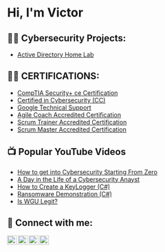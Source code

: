 <h1>Hi, I'm Victor

<h2>👨‍💻 Cybersecurity Projects:</h2>


  - [Active Directory Home Lab](https://github.com/Vuzoukwu/LABURL)

<h2>👨‍💻 CERTIFICATIONS:</h2>

- [CompTIA Security+ ce Certification ](https://www.credly.com/earner/earned/badge/373f3bfb-f3ff-40b8-a25c-9c5c65298aff) 
- [Certified in Cybersecurity (CC) ](https://www.credly.com/badges/d9dbbc2b-9a95-4896-8988-ceefa1b77aa6)
- [Google Technical Support  ](https://www.coursera.org/account/accomplishments/certificate/G4K8TLQY48H4)
- [Agile Coach Accredited Certification ](https://www.scrum-institute.org/certifications/Scrum-Institute.Org-ACACc956b64d3a-87393933492712.pdf)
- [Scrum Trainer Accredited Certification ](https://www.scrum-institute.org/certifications/Scrum-Institute.Org-STAC10ea52f33b-74482520095072.pdf ) 
- [Scrum Master Accredited Certification ](https://www.scrum-institute.org/certifications/Scrum-Institute.Org-SMAC75ec740734-49544622931163.pdf)


<h2>📺 Popular YouTube Videos</h2>

- [How to get into Cybersecurity Starting From Zero](https://www.youtube.com/watch?v=a83ASGn_V_s)
- [A Day in the Life of a Cybersecurity Anayst](https://www.youtube.com/watch?v=uHy3oM7NnoU)
- [How to Create a KeyLogger (C#)](https://www.youtube.com/watch?v=N-L9hklSlNk)
- [Ransomware Demonstration (C#)](https://www.youtube.com/watch?v=OfvdQeh79s0)
- [Is WGU Legit?](https://www.youtube.com/watch?v=E2MwRWxDBkA)

<h2> 🤳 Connect with me:</h2>

[<img align="left" alt="JoshMadakor | YouTube" width="22px" src="https://cdn.jsdelivr.net/npm/simple-icons@v3/icons/youtube.svg" />][youtube]
[<img align="left" alt="JoshMadakor | Twitter" width="22px" src="https://cdn.jsdelivr.net/npm/simple-icons@v3/icons/twitter.svg" />][twitter]
[<img align="left" alt="JoshMadakor | LinkedIn" width="22px" src="https://cdn.jsdelivr.net/npm/simple-icons@v3/icons/linkedin.svg" />][linkedin]
[<img align="left" alt="JoshMadakor | Instagram" width="22px" src="https://cdn.jsdelivr.net/npm/simple-icons@v3/icons/instagram.svg" />][instagram]

[twitter]: https://twitter.com/joshmadakor
[youtube]: https://www.youtube.com/c/joshmadakor
[instagram]: https://www.instagram.com/joshmadakor/
[linkedin]: https://linkedin.com/in/joshmadakor

<!--
**joshmadakor1/joshmadakor1** is a ✨ _special_ ✨ repository because its `README.md` (this file) appears on your GitHub profile.

Here are some ideas to get you started:

- 🔭 I’m currently working on ...
- 🌱 I’m currently learning ...
- 👯 I’m looking to collaborate on ...
- 🤔 I’m looking for help with ...
- 💬 Ask me about ...
- 📫 How to reach me: ...
- 😄 Pronouns: ...
- ⚡ Fun fact: ...
-->
